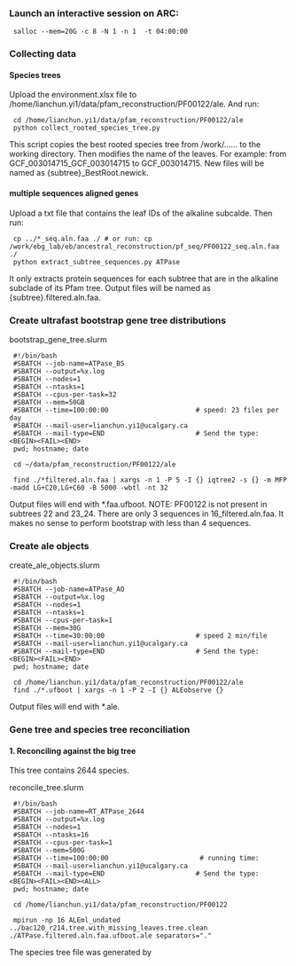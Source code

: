 ### Launch an interactive session on ARC:
     salloc --mem=20G -c 8 -N 1 -n 1  -t 04:00:00
### Collecting data
#### Species trees
Upload the environment.xlsx file to /home/lianchun.yi1/data/pfam_reconstruction/PF00122/ale. And run:

     cd /home/lianchun.yi1/data/pfam_reconstruction/PF00122/ale
     python collect_rooted_species_tree.py
This script copies the best rooted species tree from /work/...... to the working directory. Then modifies the name of the leaves. For example: from GCF_003014715_GCF_003014715 to GCF_003014715. New files will be named as {subtree}_BestRoot.newick.
#### multiple sequences aligned genes
Upload a txt file that contains the leaf IDs of the alkaline subcalde. Then run:

     cp ../*_seq.aln.faa ./ # or run: cp /work/ebg_lab/eb/ancestral_reconstruction/pf_seq/PF00122_seq.aln.faa ./ 
     python extract_subtree_sequences.py ATPase 
It only extracts protein sequences for each subtree that are in the alkaline subclade of its Pfam tree. Output files will be named as {subtree}.filtered.aln.faa.

### Create ultrafast bootstrap gene tree distributions
bootstrap_gene_tree.slurm

     #!/bin/bash
     #SBATCH --job-name=ATPase_BS
     #SBATCH --output=%x.log
     #SBATCH --nodes=1
     #SBATCH --ntasks=1
     #SBATCH --cpus-per-task=32
     #SBATCH --mem=50GB
     #SBATCH --time=100:00:00                      # speed: 23 files per day
     #SBATCH --mail-user=lianchun.yi1@ucalgary.ca
     #SBATCH --mail-type=END                       # Send the type: <BEGIN><FAIL><END>
     pwd; hostname; date

     cd ~/data/pfam_reconstruction/PF00122/ale

     find ./*filtered.aln.faa | xargs -n 1 -P 5 -I {} iqtree2 -s {} -m MFP -madd LG+C20,LG+C60 -B 5000 -wbtl -nt 32

Output files will end with *.faa.ufboot. 
NOTE: PF00122 is not present in subtrees 22 and 23_24. There are only 3 sequences in 16_filtered.aln.faa. It makes no sense to perform bootstrap with less than 4 sequences.
### Create ale objects
create_ale_objects.slurm

     #!/bin/bash
     #SBATCH --job-name=ATPase_AO
     #SBATCH --output=%x.log
     #SBATCH --nodes=1
     #SBATCH --ntasks=1
     #SBATCH --cpus-per-task=1
     #SBATCH --mem=30G
     #SBATCH --time=30:00:00                       # speed 2 min/file
     #SBATCH --mail-user=lianchun.yi1@ucalgary.ca
     #SBATCH --mail-type=END                       # Send the type: <BEGIN><FAIL><END>
     pwd; hostname; date

     cd /home/lianchun.yi1/data/pfam_reconstruction/PF00122/ale
     find ./*.ufboot | xargs -n 1 -P 2 -I {} ALEobserve {}

Output files will end with *.ale.
### Gene tree and species tree reconciliation
#### 1. Reconciling against the big tree
This tree contains 2644 species.

reconcile_tree.slurm

     #!/bin/bash
     #SBATCH --job-name=RT_ATPase_2644
     #SBATCH --output=%x.log
     #SBATCH --nodes=1
     #SBATCH --ntasks=16
     #SBATCH --cpus-per-task=1             
     #SBATCH --mem=500G
     #SBATCH --time=100:00:00                       # running time:                   
     #SBATCH --mail-user=lianchun.yi1@ucalgary.ca
     #SBATCH --mail-type=END                       # Send the type: <BEGIN><FAIL><END><ALL>
     pwd; hostname; date
     
     cd /home/lianchun.yi1/data/pfam_reconstruction/PF00122

     mpirun -np 16 ALEml_undated ../bac120_r214.tree.with_missing_leaves.tree.clean ./ATPase.filtered.aln.faa.ufboot.ale separators="."

The species tree file was generated by 
